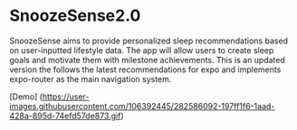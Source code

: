 # SnoozeSense2.0
SnoozeSense aims to provide personalized sleep recommendations based on user-inputted lifestyle data. The app will allow users to create sleep goals and motivate them with milestone achievements. This is an updated version the follows the latest recommendations for expo and implements expo-router as the main navigation system.

[Demo] (https://user-images.githubusercontent.com/106392445/282586092-197ff1f6-1aad-428a-895d-74efd57de873.gif)
